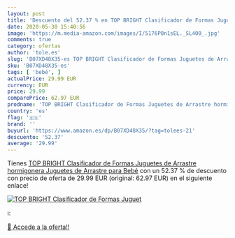 ```yaml
---
layout: post
title: 'Descuento del 52.37 % en TOP BRIGHT Clasificador de Formas Juguet'
date: 2020-05-30 15:40:56
image: 'https://m.media-amazon.com/images/I/5176P0n1sEL._SL400_.jpg'
comments: true
category: ofertas
author: 'tole.es'
slug: 'B07XD48X35-es TOP BRIGHT Clasificador de Formas Juguetes de Arrastre...'
sku: 'B07XD48X35-es'
tags: [ 'bebé', ]
actualPrice: 29.99 EUR
currency: EUR
price: 29.99
comparePrice: 62.97 EUR
prodname: 'TOP BRIGHT Clasificador de Formas Juguetes de Arrastre hormigonera Juguetes de Arrastre para Bebé'
country: 'es'
flag: '🇪🇸'
brand: ''
buyurl: 'https://www.amazon.es/dp/B07XD48X35/?tag=tolees-21'
descuento: '52.37'
average: '29.99'
---
```


Tienes [TOP BRIGHT Clasificador de Formas Juguetes de Arrastre hormigonera Juguetes de Arrastre para Bebé](https://www.amazon.es/dp/B07XD48X35/?tag=tolees-21) con un 52.37 % de descuento con precio de oferta de 29.99 EUR (original: 62.97 EUR) en el siguiente enlace!

[![TOP BRIGHT Clasificador de Formas Juguet](https://m.media-amazon.com/images/I/5176P0n1sEL._SL400_.jpg)](https://www.amazon.es/dp/B07XD48X35/?tag=tolees-21)

ℹ️:


[🛒 Accede a la oferta!!](https://www.amazon.es/dp/B07XD48X35/?tag=tolees-21)
